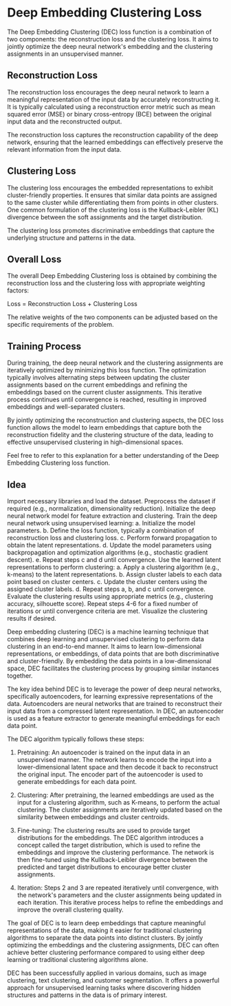 # Deep Embedding Clustering Loss

The Deep Embedding Clustering (DEC) loss function is a combination of two components: the reconstruction loss and the clustering loss. It aims to jointly optimize the deep neural network's embedding and the clustering assignments in an unsupervised manner.

## Reconstruction Loss

The reconstruction loss encourages the deep neural network to learn a meaningful representation of the input data by accurately reconstructing it. It is typically calculated using a reconstruction error metric such as mean squared error (MSE) or binary cross-entropy (BCE) between the original input data and the reconstructed output.

The reconstruction loss captures the reconstruction capability of the deep network, ensuring that the learned embeddings can effectively preserve the relevant information from the input data.

## Clustering Loss

The clustering loss encourages the embedded representations to exhibit cluster-friendly properties. It ensures that similar data points are assigned to the same cluster while differentiating them from points in other clusters. One common formulation of the clustering loss is the Kullback-Leibler (KL) divergence between the soft assignments and the target distribution.

The clustering loss promotes discriminative embeddings that capture the underlying structure and patterns in the data.

## Overall Loss

The overall Deep Embedding Clustering loss is obtained by combining the reconstruction loss and the clustering loss with appropriate weighting factors:

Loss = Reconstruction Loss + Clustering Loss

The relative weights of the two components can be adjusted based on the specific requirements of the problem.

## Training Process

During training, the deep neural network and the clustering assignments are iteratively optimized by minimizing this loss function. The optimization typically involves alternating steps between updating the cluster assignments based on the current embeddings and refining the embeddings based on the current cluster assignments. This iterative process continues until convergence is reached, resulting in improved embeddings and well-separated clusters.

By jointly optimizing the reconstruction and clustering aspects, the DEC loss function allows the model to learn embeddings that capture both the reconstruction fidelity and the clustering structure of the data, leading to effective unsupervised clustering in high-dimensional spaces.

Feel free to refer to this explanation for a better understanding of the Deep Embedding Clustering loss function.

## Idea

Import necessary libraries and load the dataset.
Preprocess the dataset if required (e.g., normalization, dimensionality reduction).
Initialize the deep neural network model for feature extraction and clustering.
Train the deep neural network using unsupervised learning:
a. Initialize the model parameters.
b. Define the loss function, typically a combination of reconstruction loss and clustering loss.
c. Perform forward propagation to obtain the latent representations.
d. Update the model parameters using backpropagation and optimization algorithms (e.g., stochastic gradient descent).
e. Repeat steps c and d until convergence.
Use the learned latent representations to perform clustering:
a. Apply a clustering algorithm (e.g., k-means) to the latent representations.
b. Assign cluster labels to each data point based on cluster centers.
c. Update the cluster centers using the assigned cluster labels.
d. Repeat steps a, b, and c until convergence.
Evaluate the clustering results using appropriate metrics (e.g., clustering accuracy, silhouette score).
Repeat steps 4-6 for a fixed number of iterations or until convergence criteria are met.
Visualize the clustering results if desired.

Deep embedding clustering (DEC) is a machine learning technique that combines deep learning and unsupervised clustering to perform data clustering in an end-to-end manner. It aims to learn low-dimensional representations, or embeddings, of data points that are both discriminative and cluster-friendly. By embedding the data points in a low-dimensional space, DEC facilitates the clustering process by grouping similar instances together.

The key idea behind DEC is to leverage the power of deep neural networks, specifically autoencoders, for learning expressive representations of the data. Autoencoders are neural networks that are trained to reconstruct their input data from a compressed latent representation. In DEC, an autoencoder is used as a feature extractor to generate meaningful embeddings for each data point.

The DEC algorithm typically follows these steps:

1. Pretraining: An autoencoder is trained on the input data in an unsupervised manner. The network learns to encode the input into a lower-dimensional latent space and then decode it back to reconstruct the original input. The encoder part of the autoencoder is used to generate embeddings for each data point.

2. Clustering: After pretraining, the learned embeddings are used as the input for a clustering algorithm, such as K-means, to perform the actual clustering. The cluster assignments are iteratively updated based on the similarity between embeddings and cluster centroids.

3. Fine-tuning: The clustering results are used to provide target distributions for the embeddings. The DEC algorithm introduces a concept called the target distribution, which is used to refine the embeddings and improve the clustering performance. The network is then fine-tuned using the Kullback-Leibler divergence between the predicted and target distributions to encourage better cluster assignments.

4. Iteration: Steps 2 and 3 are repeated iteratively until convergence, with the network's parameters and the cluster assignments being updated in each iteration. This iterative process helps to refine the embeddings and improve the overall clustering quality.

The goal of DEC is to learn deep embeddings that capture meaningful representations of the data, making it easier for traditional clustering algorithms to separate the data points into distinct clusters. By jointly optimizing the embeddings and the clustering assignments, DEC can often achieve better clustering performance compared to using either deep learning or traditional clustering algorithms alone.

DEC has been successfully applied in various domains, such as image clustering, text clustering, and customer segmentation. It offers a powerful approach for unsupervised learning tasks where discovering hidden structures and patterns in the data is of primary interest.
